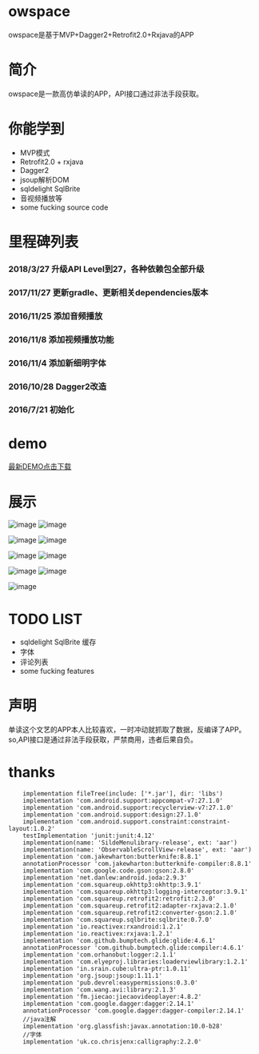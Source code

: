 # owspace
owspace是基于MVP+Dagger2+Retrofit2.0+Rxjava的APP

# 简介
owspace是一款高仿单读的APP，API接口通过非法手段获取。<br>

# 你能学到
* MVP模式
* Retrofit2.0 + rxjava
* Dagger2
* jsoup解析DOM
* sqldelight SqlBrite
* 音视频播放等
* some fucking source code

# 里程碑列表
### 2018/3/27 升级API Level到27，各种依赖包全部升级
### 2017/11/27 更新gradle、更新相关dependencies版本
### 2016/11/25 添加音频播放
### 2016/11/8 添加视频播放功能
### 2016/11/4 添加新细明字体
### 2016/10/28 Dagger2改造
### 2016/7/21 初始化

# demo

[最新DEMO点击下载](https://beta.bugly.qq.com/5rik)


# 展示
![image](art/show1.png) ![image](art/show2.png)

![image](art/show3.png) ![image](art/show4.png)

![image](art/show5.png) ![image](art/show6.png)

![image](art/show7.png) ![image](art/show8.png)

![image](art/show.gif)

# TODO LIST
* sqldelight SqlBrite 缓存
* 字体
* 评论列表
* some fucking features

# 声明
单读这个文艺的APP本人比较喜欢，一时冲动就抓取了数据，反编译了APP。so,API接口是通过非法手段获取，严禁商用，违者后果自负。<br>

# thanks
```
    implementation fileTree(include: ['*.jar'], dir: 'libs')
    implementation 'com.android.support:appcompat-v7:27.1.0'
    implementation 'com.android.support:recyclerview-v7:27.1.0'
    implementation 'com.android.support:design:27.1.0'
    implementation 'com.android.support.constraint:constraint-layout:1.0.2'
    testImplementation 'junit:junit:4.12'
    implementation(name: 'SildeMenulibrary-release', ext: 'aar')
    implementation(name: 'ObservableScrollView-release', ext: 'aar')
    implementation 'com.jakewharton:butterknife:8.8.1'
    annotationProcessor 'com.jakewharton:butterknife-compiler:8.8.1'
    implementation 'com.google.code.gson:gson:2.8.0'
    implementation 'net.danlew:android.joda:2.9.3'
    implementation 'com.squareup.okhttp3:okhttp:3.9.1'
    implementation 'com.squareup.okhttp3:logging-interceptor:3.9.1'
    implementation 'com.squareup.retrofit2:retrofit:2.3.0'
    implementation 'com.squareup.retrofit2:adapter-rxjava:2.1.0'
    implementation 'com.squareup.retrofit2:converter-gson:2.1.0'
    implementation 'com.squareup.sqlbrite:sqlbrite:0.7.0'
    implementation 'io.reactivex:rxandroid:1.2.1'
    implementation 'io.reactivex:rxjava:1.2.1'
    implementation 'com.github.bumptech.glide:glide:4.6.1'
    annotationProcessor 'com.github.bumptech.glide:compiler:4.6.1'
    implementation 'com.orhanobut:logger:2.1.1'
    implementation 'com.elyeproj.libraries:loaderviewlibrary:1.2.1'
    implementation 'in.srain.cube:ultra-ptr:1.0.11'
    implementation 'org.jsoup:jsoup:1.11.1'
    implementation 'pub.devrel:easypermissions:0.3.0'
    implementation 'com.wang.avi:library:2.1.3'
    implementation 'fm.jiecao:jiecaovideoplayer:4.8.2'
    implementation 'com.google.dagger:dagger:2.14.1'
    annotationProcessor 'com.google.dagger:dagger-compiler:2.14.1'
    //java注解
    implementation 'org.glassfish:javax.annotation:10.0-b28'
    //字体
    implementation 'uk.co.chrisjenx:calligraphy:2.2.0'

```


